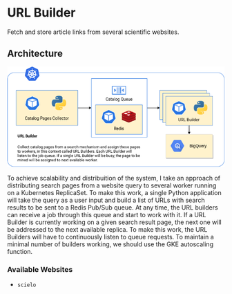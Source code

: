 # URL Builder

Fetch and store article links from several scientific websites.

## Architecture

![URL Builder Kuberenetes cluster architecture](./images/urlbuilder.png)


To achieve scalability and distribuition of the system, I take an approach of distributing search pages from a website query to several worker running on a Kubernetes ReplicaSet. To make this work, a single Python application will take the query as a user input and build a list of URLs with search results to be sent to a Redis Pub/Sub queue. At any time, the URL builders can receive a job through this queue and start to work with it. If a URL Builder is currently working on a given search result page, the next one will be addressed to the next available replica. To make this work, the URL Builders will have to continuously listen to queue requests. To maintain a minimal number of builders working, we should use the GKE autoscaling function.

### Available Websites

- `scielo`

